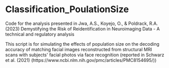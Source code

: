 # Classification_PoulationSize
<p> Code for the analysis presented in Jwa, A.S., Koyejo, O., & Poldrack, R.A.(2023) Demystifying the Risk of Reidentification in Neuroimaging Data - A technical and regulatory analysis </p>
<p> This script is for simulating the effects of population size on the decoding accuracy of matching facial images reconstructed from structural MRI scans with subjects' facial photos via face recognition (reported in Schwarz et al. (2021) (https://www.ncbi.nlm.nih.gov/pmc/articles/PMC8154695/))</p>
